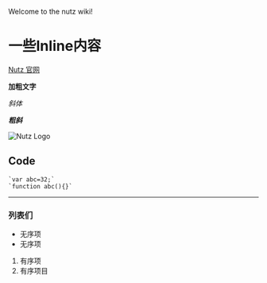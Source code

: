 Welcome to the nutz wiki!

# 一些Inline内容
[Nutz 官网](http://nutzam.com)

**加粗文字**

_斜体_

**_粗斜_**

![Nutz Logo](http://nutzam.com/img/nutz.png)

## Code

    `var abc=32;`
    `function abc(){}`
***
### 列表们

* 无序项
* 无序项

1. 有序项
2. 有序项目